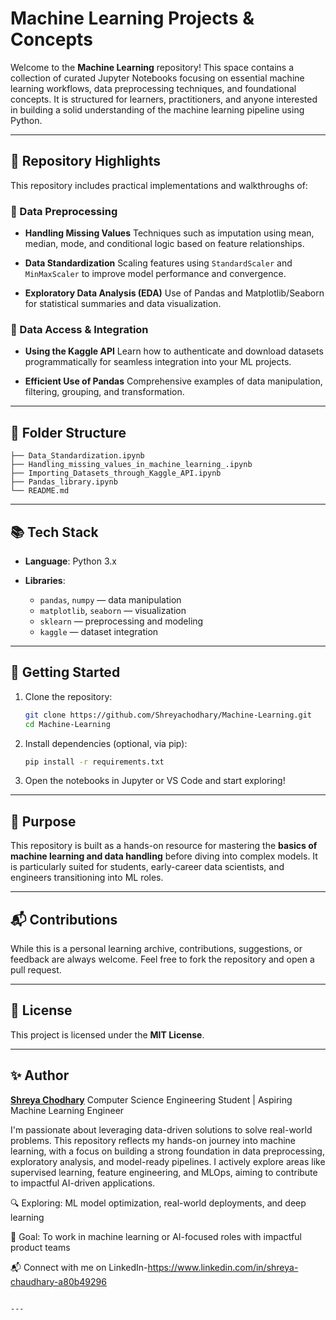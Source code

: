 
# Machine Learning Projects & Concepts

Welcome to the **Machine Learning** repository! This space contains a collection of curated Jupyter Notebooks focusing on essential machine learning workflows, data preprocessing techniques, and foundational concepts. It is structured for learners, practitioners, and anyone interested in building a solid understanding of the machine learning pipeline using Python.

---

## 📌 Repository Highlights

This repository includes practical implementations and walkthroughs of:

### 🔹 Data Preprocessing

* **Handling Missing Values**
  Techniques such as imputation using mean, median, mode, and conditional logic based on feature relationships.

* **Data Standardization**
  Scaling features using `StandardScaler` and `MinMaxScaler` to improve model performance and convergence.

* **Exploratory Data Analysis (EDA)**
  Use of Pandas and Matplotlib/Seaborn for statistical summaries and data visualization.

### 🔹 Data Access & Integration

* **Using the Kaggle API**
  Learn how to authenticate and download datasets programmatically for seamless integration into your ML projects.

* **Efficient Use of Pandas**
  Comprehensive examples of data manipulation, filtering, grouping, and transformation.

---

## 📁 Folder Structure

```
├── Data_Standardization.ipynb
├── Handling_missing_values_in_machine_learning_.ipynb
├── Importing_Datasets_through_Kaggle_API.ipynb
├── Pandas_library.ipynb
└── README.md
```

---

## 📚 Tech Stack

* **Language**: Python 3.x
* **Libraries**:

  * `pandas`, `numpy` — data manipulation
  * `matplotlib`, `seaborn` — visualization
  * `sklearn` — preprocessing and modeling
  * `kaggle` — dataset integration

---

## 🚀 Getting Started

1. Clone the repository:

   ```bash
   git clone https://github.com/Shreyachodhary/Machine-Learning.git
   cd Machine-Learning
   ```

2. Install dependencies (optional, via pip):

   ```bash
   pip install -r requirements.txt
   ```

3. Open the notebooks in Jupyter or VS Code and start exploring!

---

## 🧠 Purpose

This repository is built as a hands-on resource for mastering the **basics of machine learning and data handling** before diving into complex models. It is particularly suited for students, early-career data scientists, and engineers transitioning into ML roles.

---

## 📬 Contributions

While this is a personal learning archive, contributions, suggestions, or feedback are always welcome. Feel free to fork the repository and open a pull request.

---

## 📄 License

This project is licensed under the **MIT License**.

---

## ✨ Author

**[Shreya Chodhary](https://github.com/Shreyachodhary)**
Computer Science Engineering Student | Aspiring Machine Learning Engineer

I'm passionate about leveraging data-driven solutions to solve real-world problems. This repository reflects my hands-on journey into machine learning, with a focus on building a strong foundation in data preprocessing, exploratory analysis, and model-ready pipelines. I actively explore areas like supervised learning, feature engineering, and MLOps, aiming to contribute to impactful AI-driven applications.

🔍 Exploring: ML model optimization, real-world deployments, and deep learning

🎯 Goal: To work in machine learning or AI-focused roles with impactful product teams

📬 Connect with me on LinkedIn-https://www.linkedin.com/in/shreya-chaudhary-a80b49296
```

---

